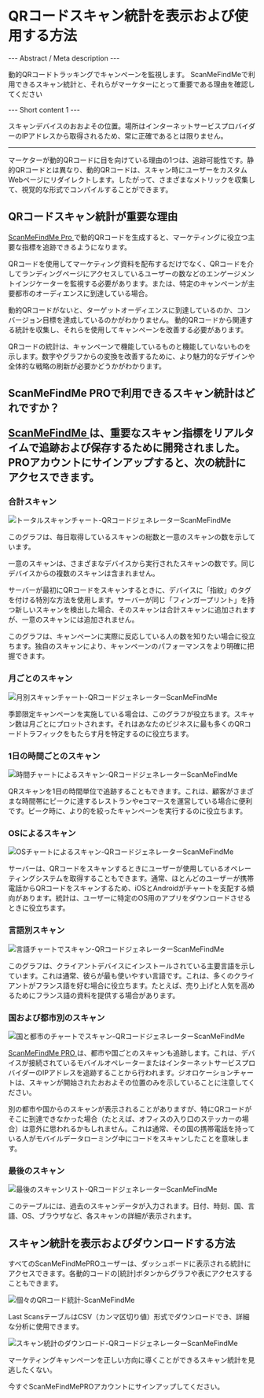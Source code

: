 <h1>QRコードスキャン統計を表示および使用する方法</h1>

--- Abstract / Meta description ---

動的QRコードトラッキングでキャンペーンを監視します。 ScanMeFindMeで利用できるスキャン統計と、それらがマーケターにとって重要である理由を確認してください

--- Short content 1 ---

スキャンデバイスのおおよその位置。場所はインターネットサービスプロバイダーのIPアドレスから取得されるため、常に正確であるとは限りません。

----------

<p>マーケターが動的QRコードに目を向けている理由の1つは、追跡可能性です。静的QRコードとは異なり、動的QRコードは、スキャン時にユーザーをカスタムWebページにリダイレクトします。したがって、さまざまなメトリックを収集して、視覚的な形式でコンパイルすることができます。 </ p>

<h2>QRコードスキャン統計が重要な理由</h2>

<p> <a href="#pro"> ScanMeFindMe Pro </a>で動的QRコードを生成すると、マーケティングに役立つ主要な指標を追跡できるようになります。</ p>

<p> QRコードを使用してマーケティング資料を配布するだけでなく、QRコードを介してランディングページにアクセスしているユーザーの数などのエンゲージメントインジケーターを監視する必要があります。または、特定のキャンペーンが主要都市のオーディエンスに到達している場合。 </ p>

<p>動的QRコードがないと、ターゲットオーディエンスに到達しているのか、コンバージョン目標を達成しているのかがわかりません。 <ahref = "＃about：product">動的QRコード</a>から関連する統計を収集し、それらを使用してキャンペーンを改善する必要があります。</ p>

<p> QRコードの統計は、キャンペーンで機能しているものと機能していないものを示します。数字やグラフからの変換を改善するために、より魅力的なデザインや全体的な戦略の刷新が必要かどうかがわかります。 </ p>

<h2> ScanMeFindMe PROで利用できるスキャン統計はどれですか？</ h2>

<p> <a href="#static:url"> ScanMeFindMe </a>は、重要なスキャン指標をリアルタイムで追跡および保存するために開発されました。 PROアカウントにサインアップすると、次の統計にアクセスできます。</ p>

<h3>合計スキャン</h3>

<p class = "imageholder">
    <img src = "https://media.scanmefindme.com/blog/about_statistics/files/img 1-total scans.png"
        alt="トータルスキャンチャート-QRコードジェネレーターScanMeFindMe">
</ p>

<p>このグラフは、毎日取得しているスキャンの総数と一意のスキャンの数を示しています。</ p>

<p>一意のスキャンは、さまざまなデバイスから実行されたスキャンの数です。同じデバイスからの複数のスキャンは含まれません。 </ p>

<p>サーバーが最初にQRコードをスキャンするときに、デバイスに「指紋」のタグを付ける特別な方法を使用します。サーバーが同じ「フィンガープリント」を持つ新しいスキャンを検出した場合、そのスキャンは合計スキャンに追加されますが、一意のスキャンには追加されません。</ p>

<p>このグラフは、キャンペーンに実際に反応している人の数を知りたい場合に役立ちます。独自のスキャンにより、キャンペーンのパフォーマンスをより明確に把握できます。</ p>

<h3>月ごとのスキャン</h3>

<p class = "imageholder">
    <img src = "https://media.scanmefindme.com/blog/about_statistics/files/img2-month.pngによるスキャン"
        alt="月別スキャンチャート-QRコードジェネレーターScanMeFindMe">
</ p>

<p>季節限定キャンペーンを実施している場合は、このグラフが役立ちます。スキャン数は月ごとにプロットされます。それはあなたのビジネスに最も多くのQRコードトラフィックをもたらす月を特定するのに役立ちます。 </ p>

<h3>1日の時間ごとのスキャン</h3>

<p class = "imageholder">
    <img src = "https://media.scanmefindme.com/blog/about_statistics/files/img3-1日の時間ごとにスキャンします。png"
        alt="時間チャートによるスキャン-QRコードジェネレーターScanMeFindMe">
</ p>

<p>QRスキャンを1日の時間単位で追跡することもできます。これは、顧客がさまざまな時間帯にピークに達するレストランやeコマースを運営している場合に便利です。ピーク時に、より的を絞ったキャンペーンを実行するのに役立ちます。</ p>

<h3>OSによるスキャン</h3>

<p class = "imageholder">
    <img src ="https://media.scanmefindme.com/blog/about_statistics/files/img4-OS.pngによるスキャン"
        alt="OSチャートによるスキャン-QRコードジェネレーターScanMeFindMe">
</ p>

<p>サーバーは、QRコードをスキャンするときにユーザーが使用しているオペレーティングシステムを取得することもできます。通常、ほとんどのユーザーが携帯電話からQRコードをスキャンするため、iOSとAndroidがチャートを支配する傾向があります。統計は、ユーザーに特定のOS用のアプリをダウンロードさせるときに役立ちます。 </ p>

<h3>言語別スキャン</h3>

<p class = "imageholder">
    <img src = "https://media.scanmefindme.com/blog/about_statistics/files/img5-lang.pngによるスキャン"
        alt="言語チャートでスキャン-QRコードジェネレーターScanMeFindMe">
</ p>

<p>このグラフは、クライアントデバイスにインストールされている主要言語を示しています。これは通常、彼らが最も使いやすい言語です。これは、多くのクライアントがフランス語を好む場合に役立ちます。たとえば、売り上げと人気を高めるためにフランス語の資料を提供する場合があります。</ p>

<h3>国および都市別のスキャン</h3>

<p class = "imageholder">
    <img src ="https://media.scanmefindme.com/blog/about_statistics/files/img6-国と都市によるスキャン.png"
        alt="国と都市のチャートでスキャン-QRコードジェネレーターScanMeFindMe">
</ p>

<p> <a href="#pro"> ScanMeFindMe PRO </a>は、都市や国ごとのスキャンも追跡します。これは、デバイスが接続されているモバイルオペレーターまたはインターネットサービスプロバイダーのIPアドレスを追跡することから行われます。ジオロケーションチャートは、スキャンが開始されたおおよその位置のみを示していることに注意してください。 </ p>

<p>別の都市や国からのスキャンが表示されることがありますが、特にQRコードがそこに到達できなかった場合（たとえば、オフィスの入り口のステッカーの場合）は意外に思われるかもしれません。これは通常、その国の携帯電話を持っている人がモバイルデータローミング中にコードをスキャンしたことを意味します。</ p>

<h3>最後のスキャン</h3>

<p class = "imageholder">
    <img src = "https://media.scanmefindme.com/blog/about_statistics/files/img 7-last scans.png"
        alt="最後のスキャンリスト-QRコードジェネレーターScanMeFindMe">
</ p>

<p>このテーブルには、過去のスキャンデータが入力されます。日付、時刻、国、言語、OS、ブラウザなど、各スキャンの詳細が表示されます。 </ p>

<h2>スキャン統計を表示およびダウンロードする方法</h2>

<p>すべてのScanMeFindMePROユーザーは、ダッシュボードに表示される統計にアクセスできます。各動的コードの[統計]ボタンからグラフや表にアクセスすることもできます。</p>

<p class = "imageholder">
    <img src = "https://media.scanmefindme.com/blog/about_statistics/files/img8-動的コード-statistic.png"
        alt="個々のQRコード統計-ScanMeFindMe">
</ p>

<p> Last ScansテーブルはCSV（カンマ区切り値）形式でダウンロードでき、詳細な分析に使用できます。</ p>

<p class = "imageholder">
    <img src ="https://media.scanmefindme.com/blog/about_statistics/files/img7-最後のスキャン-CSV.pngとしてダウンロード"
        alt="スキャン統計のダウンロード-QRコードジェネレーターScanMeFindMe">
</ p>

<p>マーケティングキャンペーンを正しい方向に導くことができるスキャン統計を見逃したくない。</p>

<p> <ahref = "＃pro">今すぐScanMeFindMePROアカウントにサインアップしてください。</a></ p>

